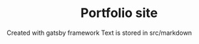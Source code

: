 <h1 align="center">
  Portfolio site
</h1>

Created with gatsby framework
Text is stored in src/markdown